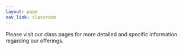 ```yaml
---
layout: page
nav_link: classroom
---
```


Please visit our class pages for more detailed and specific information regarding our offerings.